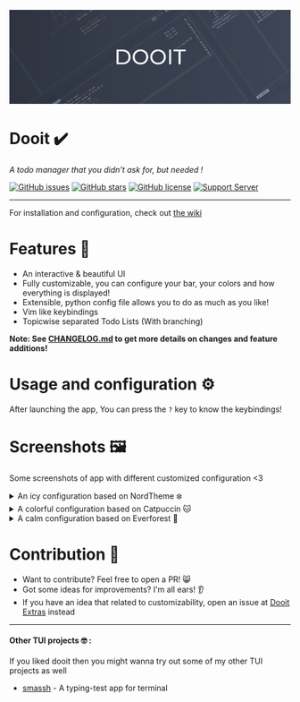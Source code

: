 ![DOOIT](imgs/banner.png)

# Dooit ✔️
*A todo manager that you didn't ask for, but needed !*

[![GitHub issues](https://img.shields.io/github/issues/dooit-org/dooit?color=red&style=flat-square)](https://github.com/dooit-org/doit/issues)
[![GitHub stars](https://img.shields.io/github/stars/dooit-org/dooit?color=green&style=flat-square)](https://github.com/dooit-org/doit/stargazers)
[![GitHub license](https://img.shields.io/github/license/dooit-org/dooit?color=yellow&style=flat-square)](https://github.com/dooit-org/doit/blob/main/LICENSE)
[![Support Server](https://img.shields.io/discord/989186205025464390.svg?label=Discord&logo=Discord&colorB=7289da&style=flat-square)](https://discord.gg/WA2ER9MBWa)

-----------------------------

For installation and configuration, check out [the wiki](https://dooit-org.github.io/dooit/)

# Features 🌟

- An interactive & beautiful UI
- Fully customizable, you can configure your bar, your colors and how everything is displayed!
- Extensible, python config file allows you to do as much as you like!
- Vim like keybindings
- Topicwise separated Todo Lists (With branching)

**Note: See [CHANGELOG.md](CHANGELOG.md) to get more details on changes and feature additions!**

# Usage and configuration :gear:
After launching the app, You can press the `?` key to know the keybindings!

# Screenshots 🖼️

Some screenshots of app with different customized configuration <3

<details>
  <summary>An icy configuration based on NordTheme ❄️ </summary>
  
![Preview 1](./imgs/config1.png)

</details>

<details>
  <summary>A colorful configuration based on Catpuccin 🐱 </summary>
  
![Preview 2](./imgs/config2.png)

</details>

<details>  
  <summary>A calm configuration based on Everforest 🌲 </summary>
  
![Preview 3](./imgs/config3.png)

</details>


# Contribution 🤝
- Want to contribute? Feel free to open a PR! 😸
- Got some ideas for improvements? I'm all ears! 👂
- If you have an idea that related to customizability, open an issue at [Dooit Extras](https://github.com/dooit-org/dooit-extras/issues/new) instead

----------------------------

#### Other TUI projects 🤓 :
If you liked dooit then you might wanna try out some of my other TUI projects as well
- [smassh](https://github.com/kraanzu/smassh) - A typing-test app for terminal
